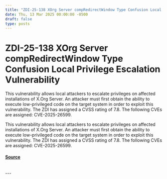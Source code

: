 ```yaml
---
title: "ZDI-25-138 XOrg Server compRedirectWindow Type Confusion Local Privilege Escalation Vulnerability"
date: Thu, 13 Mar 2025 00:00:00 -0500
draft: false
type: posts
---
```

# ZDI-25-138 XOrg Server compRedirectWindow Type Confusion Local Privilege Escalation Vulnerability





This vulnerability allows local attackers to escalate privileges on affected installations of X.Org Server. An attacker must first obtain the ability to execute low-privileged code on the target system in order to exploit this vulnerability. The ZDI has assigned a CVSS rating of 7.8. The following CVEs are assigned: CVE-2025-26599.

This vulnerability allows local attackers to escalate privileges on affected installations of X.Org Server. An attacker must first obtain the ability to execute low-privileged code on the target system in order to exploit this vulnerability. The ZDI has assigned a CVSS rating of 7.8. The following CVEs are assigned: CVE-2025-26599.

#### [Source](http://www.zerodayinitiative.com/advisories/ZDI-25-138/)

<br/>
---
